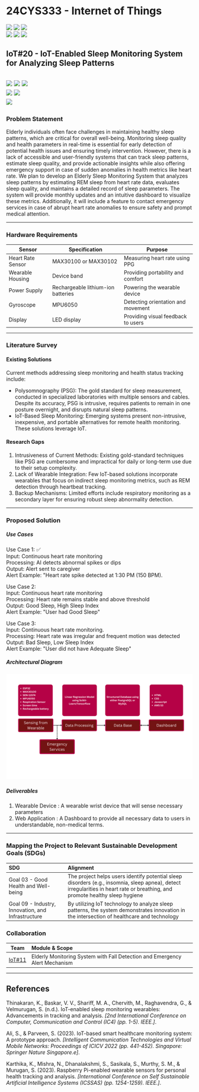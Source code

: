 # 24CYS333 - Internet of Things
![](https://img.shields.io/badge/Batch-22CYS-lightgreen) ![](https://img.shields.io/badge/UG-blue) ![](https://img.shields.io/badge/Subject-IoT-blue)
<br/>
![](https://img.shields.io/badge/Lecture-2-orange) ![](https://img.shields.io/badge/Practical-3-orange) ![](https://img.shields.io/badge/Credits-3-orange) <br/>

## IoT#20 -  IoT-Enabled Sleep Monitoring System for Analyzing Sleep Patterns

![](https://img.shields.io/badge/Member-N_Meera-gold)  ![](https://img.shields.io/badge/Member-Kolluru_Sai_Supraj-gold)  ![](https://img.shields.io/badge/Member-Amita_Naryanan_Kutty-gold) <br/> 
![](https://img.shields.io/badge/SDG-3-darkgreen) ![](https://img.shields.io/badge/SDG-9-darkgreen) <br/>
![](https://img.shields.io/badge/Reviewed-13th_Feb_2025-brown) 
---
### Problem Statement
Elderly individuals often face challenges in maintaining healthy sleep patterns, which are critical for overall well-being. Monitoring sleep quality and health parameters in real-time is essential for early detection of potential health issues and ensuring timely intervention. However, there is a lack of accessible and user-friendly systems that can track sleep patterns, estimate sleep quality, and provide actionable insights while also offering emergency support in case of sudden anomalies in health metrics like heart rate. We plan to develop an Elderly Sleep Monitoring System that analyzes sleep patterns by estimating REM sleep from heart rate data, evaluates sleep quality, and maintains a detailed record of sleep parameters. The system will provide monthly updates and an intuitive dashboard to visualize these metrics. Additionally, it will include a feature to contact emergency services in case of abrupt heart rate anomalies to ensure safety and prompt medical attention.

---
### Hardware Requirements

| Sensor                          | Specification                       | Purpose                              |  
|-------------------------------- |------------------------------------ |--------------------------------------|  
| Heart Rate Sensor               | MAX30100 or MAX30102                | Measuring heart rate using PPG       |   
| Wearable Housing                | Device band                         | Providing portability and comfort    |  
| Power Supply                    | Rechargeable lithium-ion batteries  | Powering the wearable device         |  
| Gyroscope                       | MPU6050                             | Detecting orientation and movement   |  
| Display                         | LED display                         | Providing visual feedback to users   |  



---
### Literature Survey  

#### Existing Solutions  

Current methods addressing sleep monitoring and health status tracking include:  
- Polysomnography (PSG): The gold standard for sleep measurement, conducted in specialized laboratories with multiple sensors and cables. Despite its accuracy, PSG is intrusive, requires patients to remain in one posture overnight, and disrupts natural sleep patterns.  
- IoT-Based Sleep Monitoring: Emerging systems present non-intrusive, inexpensive, and portable alternatives for remote health monitoring. These solutions leverage IoT.

#### Research Gaps  
1. Intrusiveness of Current Methods: Existing gold-standard techniques like PSG are cumbersome and impractical for daily or long-term use due to their setup complexity.  
2. Lack of Wearable Integration: Few IoT-based solutions incorporate wearables that focus on indirect sleep monitoring metrics, such as REM detection through heartbeat tracking.  
3. Backup Mechanisms: Limited efforts include respiratory monitoring as a secondary layer for ensuring robust sleep abnormality detection.  
---

### Proposed Solution 

##### Use Cases
Use Case 1: ✅  
 Input: Continuous heart rate monitoring  
 Processing: AI detects abnormal spikes or dips  
 Output: Alert sent to caregiver  
 Alert Example: "Heart rate spike detected at 1:30 PM (150 BPM).  

 Use Case 2:  
 Input: Continuous heart rate monitoring  
 Processing: Heart rate remains stable and above threshold  
 Output: Good Sleep, High Sleep Index  
 Alert Example: "User had Good Sleep"  

 Use Case 3:  
 Input: Continuous heart rate monitoring.  
 Processing: Heart rate was irregular and frequent motion was detected   
 Output: Bad Sleep, Low Sleep Index  
 Alert Example: "User did not have Adequate Sleep"   


##### Architectural Diagram
![Architectural Diagram](ArchitecturalDiagram.png)

##### Deliverables
1. Wearable Device : A wearable wrist device that will sense necessary parameters
2. Web Application : A Dashboard to provide all necessary data to users in understandable, non-medical terms.
---

### Mapping the Project to Relevant Sustainable Development Goals (SDGs) 
| SDG | Alignment |
|:---|:----------|
| Goal 03 - Good Health and Well-being | The project helps users identify potential sleep disorders (e.g., insomnia, sleep apnea), detect irregularities in heart rate or breathing, and promote healthy sleep hygiene |
| Goal 09 - Industry, Innovation, and Infrastructure |  By utilizing IoT technology to analyze sleep patterns, the system demonstrates innovation in the intersection of healthcare and technology |


### Collaboration 
| Team | Module & Scope |
|:----:|:---------------|
| [IoT#11](https://github.com/Amrita-TIFAC-Cyber-Blockchain/24CYS333-Internet-of-Things/tree/main/Assets/Projects/IoT11) |  Elderly Monitoring System with Fall Detection and Emergency Alert Mechanism | 
---

## References

Thinakaran, K., Baskar, V. V., Shariff, M. A., Chervith, M., Raghavendra, G., & Velmurugan, S. (n.d.). IoT-enabled sleep monitoring wearables: Advancements in tracking and analysis. *[2nd International Conference on Computer, Communication and Control (IC4) (pp. 1-5). IEEE.]*.  

Ali, S., & Parveen, S. (2023). IoT-based smart healthcare monitoring system: A prototype approach. *[Intelligent Communication Technologies and Virtual Mobile Networks: Proceedings of ICICV 2022 (pp. 441-452). Singapore: Springer Nature Singapore.e]*.  

Karthika, K., Mishra, N., Dhanalakshmi, S., Sasikala, S., Murthy, S. M., & Murugan, S. (2023). Raspberry Pi-enabled wearable sensors for personal health tracking and analysis. *[International Conference on Self Sustainable Artificial Intelligence Systems (ICSSAS) (pp. 1254-1259). IEEE.]*.
